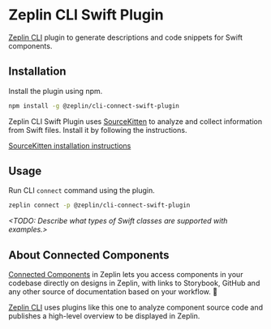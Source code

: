 # Zeplin CLI Swift Plugin

[Zeplin CLI](https://github.com/zeplin/cli) plugin to generate descriptions and code snippets for Swift components.

## Installation

Install the plugin using npm.

```sh
npm install -g @zeplin/cli-connect-swift-plugin
```

Zeplin CLI Swift Plugin uses [SourceKitten](https://github.com/jpsim/SourceKitten) to analyze and collect information from Swift files. Install it by following the instructions.

[SourceKitten installation instructions](https://github.com/jpsim/SourceKitten#installation)

## Usage

Run CLI `connect` command using the plugin.

```sh
zeplin connect -p @zeplin/cli-connect-swift-plugin
```

_<TODO: Describe what types of Swift classes are supported with examples.>_

## About Connected Components

[Connected Components](https://blog.zeplin.io/introducing-connected-components-components-in-design-and-code-in-harmony-aa894ed5bd95) in Zeplin lets you access components in your codebase directly on designs in Zeplin, with links to Storybook, GitHub and any other source of documentation based on your workflow. 🧩

[Zeplin CLI](https://github.com/zeplin/cli) uses plugins like this one to analyze component source code and publishes a high-level overview to be displayed in Zeplin.

